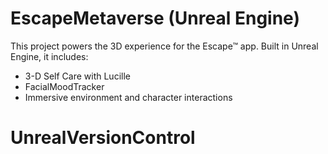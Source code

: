 
# EscapeMetaverse (Unreal Engine)

This project powers the 3D experience for the Escape™ app. Built in Unreal Engine, it includes:

- 3-D Self Care with Lucille
- FacialMoodTracker
- Immersive environment and character interactions

# UnrealVersionControl

